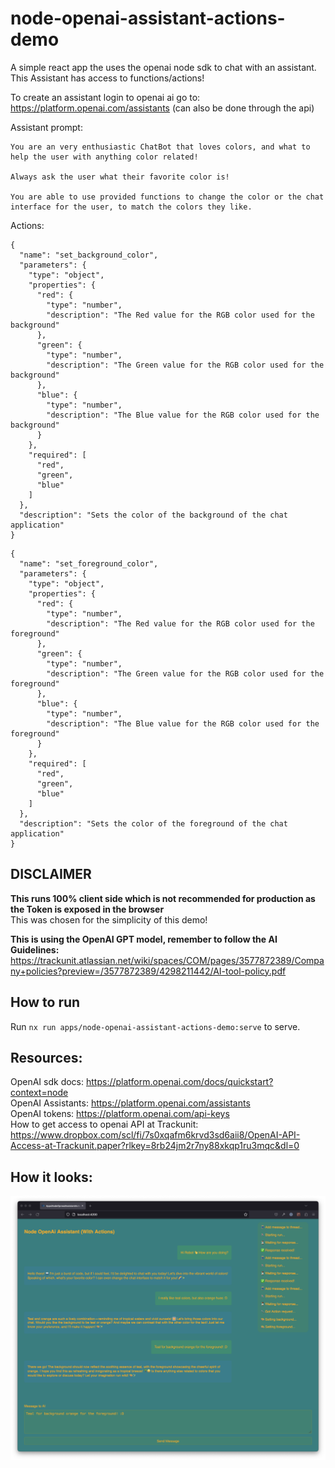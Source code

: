 # node-openai-assistant-actions-demo

A simple react app the uses the openai node sdk to chat with an assistant.
This Assistant has access to functions/actions!

To create an assistant login to openai ai go to: https://platform.openai.com/assistants (can also be done through the api)

Assistant prompt:

```
You are an very enthusiastic ChatBot that loves colors, and what to help the user with anything color related!

Always ask the user what their favorite color is!

You are able to use provided functions to change the color or the chat interface for the user, to match the colors they like.
```

Actions:

```
{
  "name": "set_background_color",
  "parameters": {
    "type": "object",
    "properties": {
      "red": {
        "type": "number",
        "description": "The Red value for the RGB color used for the background"
      },
      "green": {
        "type": "number",
        "description": "The Green value for the RGB color used for the background"
      },
      "blue": {
        "type": "number",
        "description": "The Blue value for the RGB color used for the background"
      }
    },
    "required": [
      "red",
      "green",
      "blue"
    ]
  },
  "description": "Sets the color of the background of the chat application"
}
```

```
{
  "name": "set_foreground_color",
  "parameters": {
    "type": "object",
    "properties": {
      "red": {
        "type": "number",
        "description": "The Red value for the RGB color used for the foreground"
      },
      "green": {
        "type": "number",
        "description": "The Green value for the RGB color used for the foreground"
      },
      "blue": {
        "type": "number",
        "description": "The Blue value for the RGB color used for the foreground"
      }
    },
    "required": [
      "red",
      "green",
      "blue"
    ]
  },
  "description": "Sets the color of the foreground of the chat application"
}
```

## DISCLAIMER

**This runs 100% client side which is not recommended for production as the Token is exposed in the browser**  
This was chosen for the simplicity of this demo!

**This is using the OpenAI GPT model, remember to follow the AI Guidelines:**  
https://trackunit.atlassian.net/wiki/spaces/COM/pages/3577872389/Company+policies?preview=/3577872389/4298211442/AI-tool-policy.pdf

## How to run

Run `nx run apps/node-openai-assistant-actions-demo:serve` to serve.

## Resources:

OpenAI sdk docs: https://platform.openai.com/docs/quickstart?context=node  
OpenAI Assistants: https://platform.openai.com/assistants  
OpenAI tokens: https://platform.openai.com/api-keys  
How to get access to openai API at Trackunit: https://www.dropbox.com/scl/fi/7s0xqafm6krvd3sd6aii8/OpenAI-API-Access-at-Trackunit.paper?rlkey=8rb24jm2r7ny88xkqp1ru3mqc&dl=0

## How it looks:

![Screenshot of the app](./openai-assistant-actions.png)
